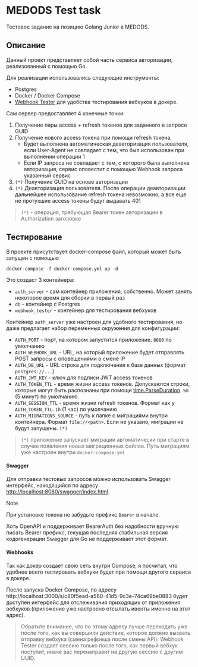 # MEDODS Test task
Тестовое задание на позицию Golang Junior в MEDODS.

## Описание
Данный проект представляет собой часть сервиса авторизации, реализованный с помощью Go.

Для реализации использовались следующие инструменты:
- Postgres
- Docker / Docker Compose
- [Webhook Tester](https://github.com/tarampampam/webhook-tester#readme) для удобства тестирования вебхуков в докере.

Сам сервер предоставляет 4 конечные точки:
1. Получение пары access + refresh токенов для заданного в запросе GUID
2. Получение нового access токена при помощи refresh токена.
   - Будет выполнена автоматическая деавторизация пользователя, если User-Agent не совпадает с тем, что был использован
   при выполнении операции 1
   - Если IP запроса не совпадает с тем, с которого была выполнена авторизация, сервис оповестит с помощью Webhook запроса
   указанный сервис
3. `(*)` Получение GUID на основе авторизации
4. `(*)` Деавторизация пользователя. После операции деавторизации дальнейшее использование refresh токена невозможно, а
все еще не протухшие access токены будут выдавать 401

> `(*)` - операция, требующая Bearer токен авторизации в Authorization заголовке

## Тестирование
В проекте присутствует docker-compose файл, который может быть запущен с помощью

```shell
docker-compose -f docker-compose.yml up -d
```

Это создаст 3 контейнера:
- `auth_server` - сам контейнер приложения, собственно. Может занять некоторое время для сборки в первый раз
- `db` - контейнер с Postgres
- `webhook_tester` - контейнер для тестирования вебхуков

Контейнер `auth_server` уже настроен для удобного тестирования, но даже предлагает набор переменных окружения 
для конфигурации:

- `AUTH_PORT` - порт, на котором запустится приложение. `8080` по умолчанию
- `AUTH_WEBHOOK_URL` - URL, на который приложение будет отправлять POST запросы с оповещениями о смене IP
- `AUTH_DB_URL` - URL строка для подключения к базе данных (формат `postgres://...`)
- `AUTH_JWT_KEY` - ключ для подписи JWT access токенов
- `AUTH_TOKEN_TTL` - время жизни access токенов. Допускаются строки, которые могут быть распознаны при помощи [time.ParseDuration](https://pkg.go.dev/time#ParseDuration). `5m` (5 минут) по умолчанию.
- `AUTH_SESSION_TTL` - время жизни refresh токенов. Формат как у `AUTH_TOKEN_TTL`. `1h` (1 час) по умолчанию
- `AUTH_MIGRATIONS_SOURCE` - путь к папке с миграциями внутри контейнера. Формат `file://<path>`. Если не указано, миграции не будут
запущены. `(*)`

> `(*)` приложение запускает миграции автоматически при старте в случае появления новых миграционных файлов. Путь миграциям
> уже настроен внутри `docker-compose.yml`

#### Swagger
Для отправки тестовых запросов можно использовать Swagger интерфейс, находящийся по адресу
[http://localhost:8080/swagger/index.html](http://localhost:8080/swagger/index.html).

> [!NOTE]
> При установке токена не забудьте префикс `Bearer` в начале. 
>
> Хоть OpenAPI и поддерживает BearerAuth без надобности вручную писать Bearer префикс, текущая последняя стабильная
> версия кодогенерации Swagger для Go не поддерживает этот формат. 

#### Webhooks
Так как докер создает свою сеть внутри Compose, я посчитал, что удобнее всего тестировать вебхуки будет при помощи
другого сервиса в докере. 

После запуска Docker Compose, по адресу http://localhost:3000/s/c80f5ead-a560-41d5-9c3e-74ca69be0883 будет доступен
интерфейс для отслеживания приходящих от приложения вебхуков (приложение уже настроено отсылать ивенты именно на этот адрес).

> Обратите внимание, что по этому адресу лучше переходить уже после того, как вы совершили действие, которое должно вызвать отправку
> вебхука (смена рефреша после смены API). Webhook Tester создает сессию только после того, как первый вебхук поступит, 
> иначе вас перенаправит на другую сессию с другим UUID.


